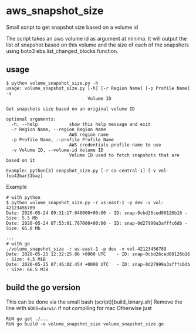 # aws_snapshot_size
Small script to get snapshot size based on a volume id

The script takes an aws volume id as argument at minima.
It will output the list of snapshot based on this volume
and the size of each of the snapshots using boto3 ebs.list_changed_blocks function.

## usage

```
$ python volume_snapshot_size.py -h
usage: volume_snapshot_size.py [-h] [-r Region Name] [-p Profile Name] -v
                               Volume ID

Get snapshots size based on an original volume ID

optional arguments:
  -h, --help            show this help message and exit
  -r Region Name, --region Region Name
                        AWS region name
  -p Profile Name, --profile Profile Name
                        AWS credentials profile name to use
  -v Volume ID, --volume-id Volume ID
                        Volume ID used to fetch snapshots that are based on it

Example: python[3] snapshot_size.py [-r ca-central-1] [-v vol-foo42bar31baz]
```

Example
```
# with python
$ python volume_snapshot_size.py -r us-east-1 -p dev -v vol-42123456789
Date: 2020-05-24 09:31:17.040000+00:00 - ID: snap-0cbd26ced80126b16 - Size: 5.5 Mb
Date: 2020-05-24 07:53:01.767000+00:00 - ID: snap-0d27999a3afffc6db - Size: 65.0 Mb

---
# with go
./volume_snapshot_size -r us-east-1 -p dev -v vol-42123456789
Date: 2020-05-25 12:32:25.06 +0000 UTC    - ID: snap-0cbd26ced80126b16 - Size: 4.5 MiB
Date: 2020-05-25 07:46:02.454 +0000 UTC   - ID: snap-0d27999a3afffc6db - Size: 66.5 MiB
```

## build the go version

This can be done via the small bash (script)[build_binary.sh]
Remove the line with `GOOS=darwin` if not compiling for mac
Otherwise just
```
RUN go get ./...
RUN go build -o volume_snapshot_size volume_snapshot_size.go
```
